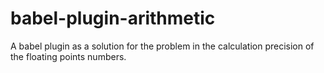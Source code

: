 # babel-plugin-arithmetic
A babel plugin as a solution for the problem in the calculation precision of the floating points numbers.
